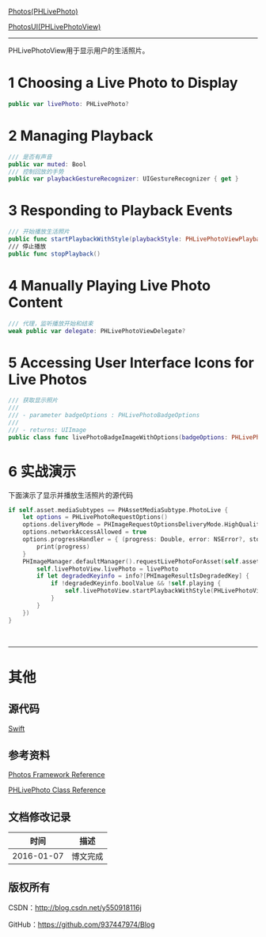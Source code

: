 [Photos(PHLivePhoto)](https://github.com/937447974/Blog/blob/master/IOS/Media%20Layer/Photos/Photos(PHLivePhoto).md)

[PhotosUI(PHLivePhotoView)](https://github.com/937447974/Blog/blob/master/IOS/Cocoa%20Touch%20Layer/PhotosUI/PhotosUI(PHLivePhotoView).md)

---

PHLivePhotoView用于显示用户的生活照片。

# 1 Choosing a Live Photo to Display

```swift
public var livePhoto: PHLivePhoto?
```

# 2 Managing Playback

```swift
/// 是否有声音
public var muted: Bool
/// 控制回放的手势
public var playbackGestureRecognizer: UIGestureRecognizer { get }
```

# 3 Responding to Playback Events

```swift
/// 开始播放生活照片
public func startPlaybackWithStyle(playbackStyle: PHLivePhotoViewPlaybackStyle)
/// 停止播放
public func stopPlayback()
```

# 4 Manually Playing Live Photo Content

```swift
/// 代理，监听播放开始和结束
weak public var delegate: PHLivePhotoViewDelegate?
```

# 5 Accessing User Interface Icons for Live Photos

```swift
/// 获取显示照片
///
/// - parameter badgeOptions : PHLivePhotoBadgeOptions
///
/// - returns: UIImage
public class func livePhotoBadgeImageWithOptions(badgeOptions: PHLivePhotoBadgeOptions) -> UIImage
```

# 6 实战演示

下面演示了显示并播放生活照片的源代码

```swift
if self.asset.mediaSubtypes == PHAssetMediaSubtype.PhotoLive {
    let options = PHLivePhotoRequestOptions()
    options.deliveryMode = PHImageRequestOptionsDeliveryMode.HighQualityFormat
    options.networkAccessAllowed = true
    options.progressHandler = { (progress: Double, error: NSError?, stop: UnsafeMutablePointer<ObjCBool>, info: [NSObject : AnyObject]?) -> Void in
        print(progress)
    }
    PHImageManager.defaultManager().requestLivePhotoForAsset(self.asset, targetSize: self.targetSize(), contentMode: PHImageContentMode.AspectFit, options: options, resultHandler: { (livePhoto: PHLivePhoto?, info: [NSObject : AnyObject]?) -> Void in
        self.livePhotoView.livePhoto = livePhoto
        if let degradedKeyinfo = info?[PHImageResultIsDegradedKey] {
            if !degradedKeyinfo.boolValue && !self.playing {
                self.livePhotoView.startPlaybackWithStyle(PHLivePhotoViewPlaybackStyle.Hint)
            }
        }
    })
}
```

&#160;

----------

# 其他

## 源代码

[Swift](https://github.com/937447974/Swift)

## 参考资料

[Photos Framework Reference](https://developer.apple.com/library/ios/documentation/Photos/Reference/Photos_Framework/index.html)

[PHLivePhoto Class Reference](https://developer.apple.com/library/ios/documentation/Photos/Reference/PHLivePhoto_Class/index.html)

## 文档修改记录

| 时间 | 描述 |
| ---- | ---- |
| 2016-01-07 | 博文完成 |

## 版权所有

CSDN：http://blog.csdn.net/y550918116j

GitHub：https://github.com/937447974/Blog